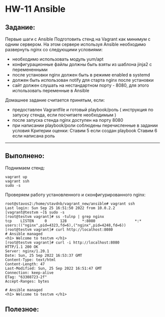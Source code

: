 # **HW-11 Ansible**

## **Задание:**
Первые шаги с Ansible
Подготовить стенд на Vagrant как минимум с одним сервером. На этом сервере используя Ansible необходимо развернуть nginx со следующими условиями:
- необходимо использовать модуль yum/apt
- конфигурационные файлы должны быть взяты из шаблона jinja2 с перемененными
- после установки nginx должен быть в режиме enabled в systemd
- должен быть использован notify для старта nginx после установки
- сайт должен слушать на нестандартном порту - 8080, для этого использовать переменные в Ansible

Домашнее задание считается принятым, если:
- предоставлен Vagrantfile и готовый playbook/роль ( инструкция по запуску стенда, если посчитаете необходимым )
- после запуска стенда nginx доступен на порту 8080
- при написании playbook/роли соблюдены перечисленные в задании условия
Критерии оценки: Ставим 5 если создан playbook
Ставим 6 если написана роль

---

## **Выполнено:**

Поднимаем стенд:
```
vagrant up
vagrant ssh
sudo -s
```

Проверяем работу установленного и сконфигурированного nginx:
```
root@stavos2:/home/stavdnb/vagrant_new/ansible# vagrant ssh
Last login: Sun Sep 25 16:51:50 2022 from 10.0.2.2
[vagrant@testvm ~]$ sudo -s
[root@testvm vagrant]# ss -tulnp | grep nginx
tcp    LISTEN     0      128       *:8080                  *:*                   users:(("nginx",pid=4323,fd=6),("nginx",pid=4248,fd=6))
[root@testvm vagrant]# curl http://localhost:8080
# Ansible managed
<h1> Welcome to testvm </h1>
[root@testvm vagrant]# curl -i http://localhost:8080
HTTP/1.1 200 OK
Server: nginx/1.20.1
Date: Sun, 25 Sep 2022 16:53:37 GMT
Content-Type: text/html
Content-Length: 47
Last-Modified: Sun, 25 Sep 2022 16:51:47 GMT
Connection: keep-alive
ETag: "63308723-2f"
Accept-Ranges: bytes

# Ansible managed
<h1> Welcome to testvm </h1>
```


## **Полезное:**

